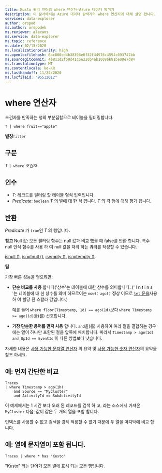 ```yaml
---
title: Kusto 쿼리 언어의 where 연산자-Azure 데이터 탐색기
description: 이 문서에서는 Azure 데이터 탐색기의 where 연산자에 대해 설명 합니다.
services: data-explorer
author: orspod
ms.author: orspodek
ms.reviewer: alexans
ms.service: data-explorer
ms.topic: reference
ms.date: 02/13/2020
ms.localizationpriority: high
ms.openlocfilehash: 6ac800cd4b38396e0f32f44976c4594c093747bb
ms.sourcegitcommit: 4e811d2f50d41c6e220b4ab1009bb81be08e7d84
ms.translationtype: MT
ms.contentlocale: ko-KR
ms.lasthandoff: 11/24/2020
ms.locfileid: "95512012"
---
```

# <a name="where-operator"></a>where 연산자

조건자를 만족하는 행의 부분집합으로 테이블을 필터링합니다.

```kusto
T | where fruit=="apple"
```

**별칭**`filter`

## <a name="syntax"></a>구문

*T* `| where` *조건자*

## <a name="arguments"></a>인수

* *T*: 레코드를 필터링 할 테이블 형식 입력입니다.
* *Predicate*: `boolean` *T* 의 열에 대 한 [식](./scalar-data-types/bool.md) 입니다. *T* 의 각 행에 대해 평가 됩니다.

## <a name="returns"></a>반환

*Predicate* 가 `true`인 *T* 의 행입니다.

**참고** Null 값: 모든 필터링 함수는 null 값과 비교 했을 때 false를 반환 합니다. 특수 null 인식 함수를 사용 하 여 null 값을 처리 하는 쿼리를 작성할 수 있습니다.

[isnull ()](./isnullfunction.md), [isnotnull ()](./isnotnullfunction.md), [isempty ()](./isemptyfunction.md), [isnotempty ()](./isnotemptyfunction.md). 

**팁**

가장 빠른 성능을 얻으려면:

* **단순 비교를 사용** 합니다('상수'는 테이블에 대한 상수를 의미합니다. (' I n t i n s '는 테이블에 대 한 상수를 의미 하므로이는 `now()` `ago()` 정상 이므로 [ `let` 문을](./letstatement.md)사용 하 여 할당 된 스칼라 값입니다.)

    예를 들어 `where floor(Timestamp, 1d) == ago(1d)`보다 `where Timestamp >= ago(1d)`을(를) 선호합니다.

* **가장 단순한 용어를 먼저 사용** 합니다. `and`을(를) 사용하여 여러 절을 결합하는 경우에는 열이 하나만 포함된 절을 앞쪽에 배치합니다. 따라서 `Timestamp > ago(1d) and OpId == EventId` 이 다른 방법보다 낫습니다.

자세한 내용은 [사용 가능한 문자열 연산자](./datatypes-string-operators.md) 의 요약 및 [사용 가능한 숫자 연산자](./numoperators.md)의 요약을 참조 하세요.

## <a name="example-simple-comparisons-first"></a>예: 먼저 간단한 비교

```kusto
Traces
| where Timestamp > ago(1h)
    and Source == "MyCluster"
    and ActivityId == SubActivityId 
```

이 예제에서는 1 시간 보다 오래 된 레코드를 검색 하 고, 라는 소스에서 가져온 `MyCluster` 다음, 값이 같은 두 개의 열을 포함 합니다. 

인덱스를 사용할 수 없고 검색을 강제 적용할 수 없기 때문에 두 열을 마지막에 비교 합니다.

## <a name="example-columns-contain-string"></a>예: 열에 문자열이 포함 됩니다.

```kusto
Traces | where * has "Kusto"
```

"Kusto" 라는 단어가 모든 열에 표시 되는 모든 행입니다.
 
